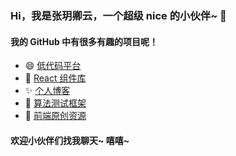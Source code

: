 ### Hi，我是张玥卿云，一个超级 nice 的小伙伴~ 👋
#### 我的 GitHub 中有很多有趣的项目呢！

- 😄 [低代码平台](https://zhangyueqingyun.tech/low-code/component)
- 🌱 [React 组件库](https://zhangyueqingyun.tech/react-components)
- ✨ [个人博客](https://zhangyueqingyun.tech)
- 👯 [算法测试框架](https://github/zhangyueqingyun/react-components)
- 🔭 [前端原创资源](https://github/zhangyueqingyun/blog-resources)

#### 欢迎小伙伴们找我聊天~ 嘻嘻~ 
<!--
**zhangyueqingyun/zhangyueqingyun** is a ✨ _special_ ✨ repository because its `README.md` (this file) appears on your GitHub profile.

Here are some ideas to get you started:

- 🔭 I’m currently working on ...
- 🌱 I’m currently learning ...
- 👯 I’m looking to collabo🌱rate on ...
- 🤔 I’m looking for help with ...
- 💬 Ask me about ...
- 📫 How to reach me: ...
- 😄 Pronouns: ...
- ⚡ Fun fact: ...
-->
